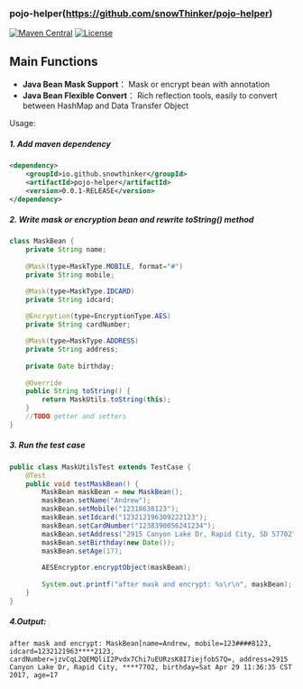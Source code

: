 ### pojo-helper(https://github.com/snowThinker/pojo-helper)

[![Maven Central](https://img.shields.io/maven-central/v/io.github.snowthinker/mybatis-helper.svg?label=Maven%20Central)](https://mvnrepository.com/artifact/io.github.snowthinker/mybatis-helper)
[![License](https://img.shields.io/badge/license-Apache%202-4EB1BA.svg)](https://www.apache.org/licenses/LICENSE-2.0.html)

## Main Functions

* **Java Bean Mask Support**： Mask or encrypt bean with annotation
* **Java Bean Flexible Convert**： Rich reflection tools, easily to convert between HashMap and Data Transfer Object

Usage:
##### 1. Add maven dependency
	
```xml
<dependency>
	<groupId>io.github.snowthinker</groupId>
	<artifactId>pojo-helper</artifactId>
	<version>0.0.1-RELEASE</version>
</dependency>
```


##### 2. Write mask or encryption bean and rewrite toString() method

```java  
class MaskBean {
	private String name;
	
	@Mask(type=MaskType.MOBILE, format="#")
	private String mobile;

	@Mask(type=MaskType.IDCARD)
	private String idcard;
	
	@Encryption(type=EncryptionType.AES)
	private String cardNumber;

	@Mask(type=MaskType.ADDRESS)
	private String address;
	
	private Date birthday;
	
	@Override
	public String toString() {
		return MaskUtils.toString(this);
	}
	//TODO getter and setters
}
```

##### 3. Run the test case

```java
public class MaskUtilsTest extends TestCase {
	@Test
	public void testMaskBean() {
		MaskBean maskBean = new MaskBean();
		maskBean.setName("Andrew");
		maskBean.setMobile("12318638123");
		maskBean.setIdcard("123212196309222123");
		maskBean.setCardNumber("1238390056241234");
		maskBean.setAddress("2915 Canyon Lake Dr, Rapid City, SD 57702");
		maskBean.setBirthday(new Date());
		maskBean.setAge(17);
		
		AESEncryptor.encryptObject(maskBean);
		
		System.out.printf("after mask and encrypt: %s\r\n", maskBean);
	}
}
```

##### 4.Output: 
```
after mask and encrypt: MaskBean[name=Andrew, mobile=123####8123, idcard=1232121963****2123, cardNumber=jzvCqL2QEMQliI2Pvdx7Chi7uEURzsK8I7iejfobS7Q=, address=2915 Canyon Lake Dr, Rapid City, ****7702, birthday=Sat Apr 29 11:36:35 CST 2017, age=17
```
